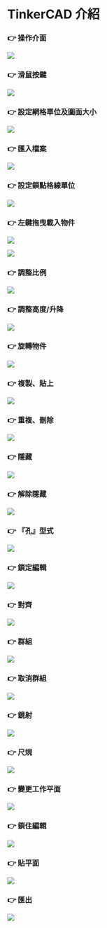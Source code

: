 # TinkerCAD 介紹

### 👉 操作介面

![](.gitbook/assets/image%20%287%29.png)

### 👉 滑鼠按鍵

![](.gitbook/assets/image%20%282%29.png)

### 👉 **設定網格單位及圖面大小**

![](.gitbook/assets/image.png)

### 👉 **匯入檔案**

![](.gitbook/assets/image%20%286%29.png)

### 👉 **設定鎖點格線單位**

![](.gitbook/assets/image%20%2828%29.png)

### 👉 **左鍵拖曳載入物件**

![](.gitbook/assets/image%20%2811%29.png)

![](.gitbook/assets/image%20%2818%29.png)

### 👉 **調整比例**

![](.gitbook/assets/image%20%288%29.png)

### 👉 **調整高度/升降**

![](.gitbook/assets/image%20%2824%29.png)

### 👉 **旋轉物件**

![](.gitbook/assets/image%20%2821%29.png)

### 👉 **複製、貼上**

![](.gitbook/assets/image%20%2815%29.png)

### 👉 **重複、刪除**

![](.gitbook/assets/image%20%2819%29.png)

### 👉 **隱藏**

![](.gitbook/assets/image%20%2827%29.png)

### 👉 **解除隱藏**

![](.gitbook/assets/image%20%2810%29.png)

### 👉 **『孔』型式**

![](.gitbook/assets/image%20%2820%29.png)

### 👉 **鎖定編輯**

![](.gitbook/assets/image%20%2826%29.png)

### 👉 **對齊**

![](.gitbook/assets/image%20%289%29.png)

### 👉 **群組**

![](.gitbook/assets/image%20%2813%29.png)

### 👉 **取消群組**

![](.gitbook/assets/image%20%2823%29.png)

### 👉 **鏡射**

![](.gitbook/assets/image%20%2817%29.png)

### 👉 **尺規**

![](.gitbook/assets/image%20%2822%29.png)

### 👉 **變更工作平面**

![](.gitbook/assets/image%20%281%29.png)

### 👉 **鎖住編輯**

![](.gitbook/assets/image%20%284%29.png)

### 👉 **貼平面**

![](.gitbook/assets/image%20%2816%29.png)

### 👉 **匯出**

![](.gitbook/assets/image%20%2812%29.png)







